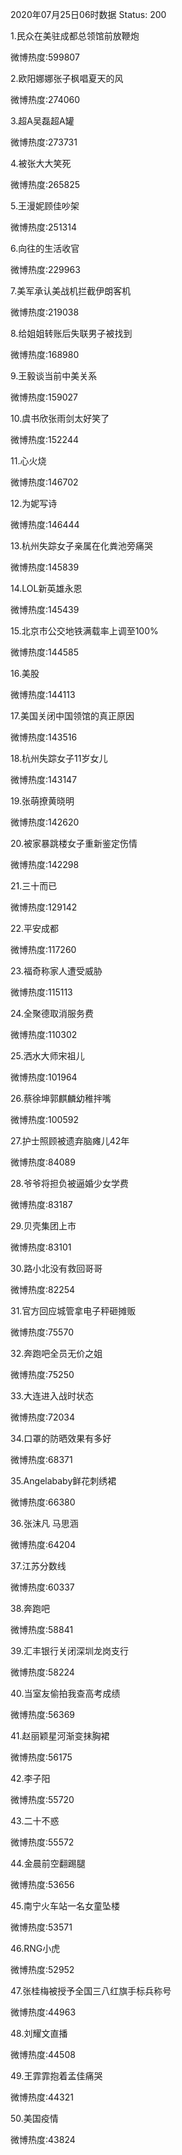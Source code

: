 2020年07月25日06时数据
Status: 200

1.民众在美驻成都总领馆前放鞭炮

微博热度:599807

2.欧阳娜娜张子枫唱夏天的风

微博热度:274060

3.超A吴磊超A罐

微博热度:273731

4.被张大大笑死

微博热度:265825

5.王漫妮顾佳吵架

微博热度:251314

6.向往的生活收官

微博热度:229963

7.美军承认美战机拦截伊朗客机

微博热度:219038

8.给姐姐转账后失联男子被找到

微博热度:168980

9.王毅谈当前中美关系

微博热度:159027

10.虞书欣张雨剑太好笑了

微博热度:152244

11.心火烧

微博热度:146702

12.为妮写诗

微博热度:146444

13.杭州失踪女子亲属在化粪池旁痛哭

微博热度:145839

14.LOL新英雄永恩

微博热度:145439

15.北京市公交地铁满载率上调至100%

微博热度:144585

16.美股

微博热度:144113

17.美国关闭中国领馆的真正原因

微博热度:143516

18.杭州失踪女子11岁女儿

微博热度:143147

19.张萌撩黄晓明

微博热度:142620

20.被家暴跳楼女子重新鉴定伤情

微博热度:142298

21.三十而已

微博热度:129142

22.平安成都

微博热度:117260

23.福奇称家人遭受威胁

微博热度:115113

24.全聚德取消服务费

微博热度:110302

25.洒水大师宋祖儿

微博热度:101964

26.蔡徐坤郭麒麟幼稚拌嘴

微博热度:100592

27.护士照顾被遗弃脑瘫儿42年

微博热度:84089

28.爷爷将担负被逼婚少女学费

微博热度:83187

29.贝壳集团上市

微博热度:83101

30.路小北没有救回哥哥

微博热度:82254

31.官方回应城管拿电子秤砸摊贩

微博热度:75570

32.奔跑吧全员无价之姐

微博热度:75250

33.大连进入战时状态

微博热度:72034

34.口罩的防晒效果有多好

微博热度:68371

35.Angelababy鲜花刺绣裙

微博热度:66380

36.张沫凡 马思涵

微博热度:64204

37.江苏分数线

微博热度:60337

38.奔跑吧

微博热度:58841

39.汇丰银行关闭深圳龙岗支行

微博热度:58224

40.当室友偷拍我查高考成绩

微博热度:56369

41.赵丽颖星河渐变抹胸裙

微博热度:56175

42.李子阳

微博热度:55720

43.二十不惑

微博热度:55572

44.金晨前空翻踢腿

微博热度:53656

45.南宁火车站一名女童坠楼

微博热度:53571

46.RNG小虎

微博热度:52952

47.张桂梅被授予全国三八红旗手标兵称号

微博热度:44963

48.刘耀文直播

微博热度:44508

49.王霏霏抱着孟佳痛哭

微博热度:44321

50.美国疫情

微博热度:43824

